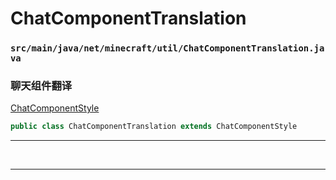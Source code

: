 # ChatComponentTranslation

### `src/main/java/net/minecraft/util/ChatComponentTranslation.java`

### 聊天组件翻译

[ChatComponentStyle](ChatComponentStyle.md)

```java
public class ChatComponentTranslation extends ChatComponentStyle
```

---

&nbsp;

---

&nbsp;
